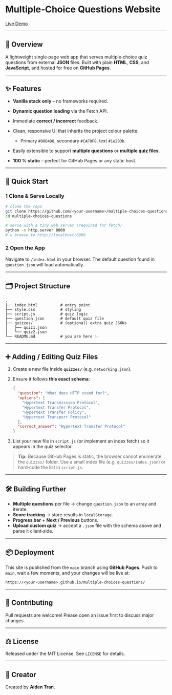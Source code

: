# Multiple‑Choice Questions Website

[Live Demo](https://poneonly.github.io/multiple-choices-questions/)

---

## 📖 Overview

A lightweight single‑page web app that serves multiple‑choice quiz questions from external **JSON** files. Built with plain **HTML**, **CSS**, and **JavaScript**, and hosted for free on **GitHub Pages**.

---

## ✨ Features

* **Vanilla stack only** – no frameworks required.
* **Dynamic question loading** via the Fetch API.
* Immediate **correct / incorrect** feedback.
* Clean, responsive UI that inherits the project colour palette:

  * Primary `#00B4D8`, secondary `#CAF0F8`, text `#1e293b`.
* Easily extensible to support **multiple questions** or **multiple quiz files**.
* **100 % static** – perfect for GitHub Pages or any static host.

---

## 🚀 Quick Start

### 1 Clone & Serve Locally

```bash
# clone the repo
git clone https://github.com/<your‑username>/multiple-choices-questions.git
cd multiple-choices-questions

# serve with a tiny web server (required for fetch)
python -m http.server 8000
# ↳ browse to http://localhost:8000
```

### 2 Open the App

Navigate to `/index.html` in your browser. The default question found in `question.json` will load automatically.

---

## 🗂️ Project Structure

```text
.
├── index.html          # entry point
├── style.css           # styling
├── script.js           # quiz logic
├── question.json       # default quiz file
├── quizzes/            # (optional) extra quiz JSONs
│   ├── quiz1.json
│   └── quiz2.json
└── README.md           # you are here ✨
```

---

## ➕ Adding / Editing Quiz Files

1. Create a new file inside **`quizzes/`** (e.g. `networking.json`).
2. Ensure it follows **this exact schema**:

   ```json
   {
     "question": "What does HTTP stand for?",
     "options": [
       "Hypertext Transmission Protocol",
       "Hypertext Transfer Protocol",
       "Hypertext Transfer Policy",
       "Hypertext Transport Protocol"
     ],
     "correct_answer": "Hypertext Transfer Protocol"
   }
   ```
3. List your new file in `script.js` (or implement an index fetch) so it appears in the quiz selector.

> **Tip:** Because GitHub Pages is static, the browser cannot enumerate the `quizzes/` folder. Use a small index file (e.g. `quizzes/index.json`) or hard‑code the list in `script.js`.

---

## 🛠️ Building Further

* **Multiple questions** per file → change `question.json` to an array and iterate.
* **Score tracking** → store results in `localStorage`.
* **Progress bar** + **Next / Previous** buttons.
* **Upload custom quiz** → accept a `.json` file with the schema above and parse it client‑side.

---

## 📦 Deployment

This site is published from the `main` branch using **GitHub Pages**. Push to `main`, wait a few moments, and your changes will be live at:

```
https://<your‑username>.github.io/multiple-choices-questions/
```

---

## 🤝 Contributing

Pull requests are welcome! Please open an issue first to discuss major changes.

---

## ⚖️ License

Released under the MIT License. See `LICENSE` for details.

---

## 👤 Creator

Created by **Aiden Tran**.
